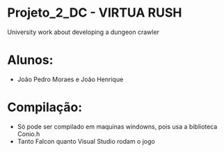 # Projeto_2_DC - VIRTUA RUSH
University work about developing a dungeon crawler

# Alunos: 
- João Pedro Moraes e João Henrique

# Compilação: 
- Só pode ser compilado em maquinas windowns, pois usa a biblioteca Conio.h
- Tanto Falcon quanto Visual Studio rodam o jogo 
